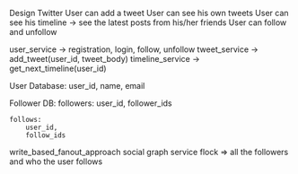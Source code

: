 Design Twitter
    User can add a tweet
    User can see his own tweets
    User can see his timeline -> see the latest posts from his/her friends
    User can follow and unfollow


user_service -> registration, login, follow, unfollow
tweet_service -> add_tweet(user_id, tweet_body)
timeline_service -> get_next_timeline(user_id)

User Database:
    user_id,
    name,
    email

Follower DB:
    followers:
        user_id,
        follower_ids

    follows:
        user_id,
        follow_ids

write_based_fanout_approach
social graph service
flock => all the followers and who the user follows


